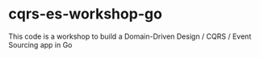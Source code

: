 # cqrs-es-workshop-go
This code is a workshop to build a Domain-Driven Design / CQRS / Event Sourcing app in Go
